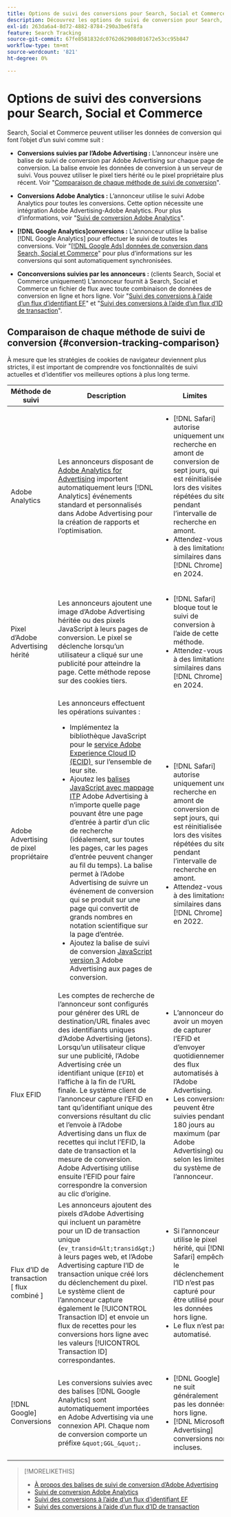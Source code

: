 ```yaml
---
title: Options de suivi des conversions pour Search, Social et Commerce
description: Découvrez les options de suivi de conversion pour Search, Social et Commerce.
exl-id: 263da6a4-8d72-4882-8784-290a3be6f8fa
feature: Search Tracking
source-git-commit: 67fe8581832dc0762d62908d01672e53cc95b847
workflow-type: tm+mt
source-wordcount: '821'
ht-degree: 0%

---
```


# Options de suivi des conversions pour Search, Social et Commerce

Search, Social et Commerce peuvent utiliser les données de conversion qui font l’objet d’un suivi comme suit :

* **Conversions suivies par l’Adobe Advertising :** L’annonceur insère une balise de suivi de conversion par Adobe Advertising sur chaque page de conversion. La balise envoie les données de conversion à un serveur de suivi. Vous pouvez utiliser le pixel tiers hérité ou le pixel propriétaire plus récent. Voir &quot;[Comparaison de chaque méthode de suivi de conversion](#conversion-tracking-comparison)&quot;.

* **Conversions Adobe Analytics :** L’annonceur utilise le suivi Adobe Analytics pour toutes les conversions. Cette option nécessite une intégration Adobe Advertising-Adobe Analytics. Pour plus d’informations, voir &quot;[Suivi de conversion Adobe Analytics](conversion-tracking-analytics.md)&quot;.

* **[!DNL Google Analytics]conversions :** L’annonceur utilise la balise [!DNL Google Analytics] pour effectuer le suivi de toutes les conversions. Voir &quot;[[!DNL Google Ads] données de conversion dans Search, Social et Commerce](/help/search-social-commerce/campaign-management/introduction/google-conversion-data.md)&quot; pour plus d’informations sur les conversions qui sont automatiquement synchronisées.

* **Conconversions suivies par les annonceurs :** (clients Search, Social et Commerce uniquement) L’annonceur fournit à Search, Social et Commerce un fichier de flux avec toute combinaison de données de conversion en ligne et hors ligne. Voir &quot;[Suivi des conversions à l’aide d’un flux d’identifiant EF](feed-efid.md)&quot; et &quot;[Suivi des conversions à l’aide d’un flux d’ID de transaction](feed-transaction-id.md)&quot;.

## Comparaison de chaque méthode de suivi de conversion {#conversion-tracking-comparison}

À mesure que les stratégies de cookies de navigateur deviennent plus strictes, il est important de comprendre vos fonctionnalités de suivi actuelles et d’identifier vos meilleures options à plus long terme.

| Méthode de suivi | Description | Limites | Avantages | Recommandé ? |
|----|----|----|----|----|
| Adobe Analytics | Les annonceurs disposant de [Adobe Analytics for Advertising](https://experienceleague.adobe.com/docs/advertising/integrations/analytics/overview.html?lang=fr) importent automatiquement leurs [!DNL Analytics] événements standard et personnalisés dans Adobe Advertising pour la création de rapports et l’optimisation. | <ul><li>[!DNL Safari] autorise uniquement une recherche en amont de conversion de sept jours, qui est réinitialisée lors des visites répétées du site pendant l’intervalle de recherche en amont.</li><li> Attendez-vous à des limitations similaires dans [!DNL Chrome] en 2024.</li></ul> | <ul><li>Intégration transparente avec [!DNL Analytics]</li> <li>Voir les données de recherche payante dans [!DNL Analytics] Analysis Workspace</li><li>Avantages au-delà de la recherche payante</li></ul> | Oui |
| Pixel d’Adobe Advertising hérité | Les annonceurs ajoutent une image d’Adobe Advertising héritée ou des pixels JavaScript à leurs pages de conversion. Le pixel se déclenche lorsqu’un utilisateur a cliqué sur une publicité pour atteindre la page. Cette méthode repose sur des cookies tiers. | <ul><li>[!DNL Safari] bloque tout le suivi de conversion à l’aide de cette méthode.</li><li>Attendez-vous à des limitations similaires dans [!DNL Chrome] en 2024.</li></ul> | Le pixel est déjà implémenté. Cependant, vous devez toujours [mettre en oeuvre la balise de mappage ITP supplémentaire](itp-conversion-mapping-tag.md).<br><br>Recommandation : basculez vers le pixel propriétaire. | Non |
| Adobe Advertising de pixel propriétaire | Les annonceurs effectuent les opérations suivantes : <ul><li>Implémentez la bibliothèque JavaScript pour le [service Adobe Experience Cloud ID (ECID) &#x200B;](https://experienceleague.adobe.com/docs/id-service/using/intro/overview.html?lang=fr) sur l’ensemble de leur site.</li><li>Ajoutez les [balises JavaScript avec mappage ITP](itp-conversion-mapping-tag.md) Adobe Advertising à n’importe quelle page pouvant être une page d’entrée à partir d’un clic de recherche (idéalement, sur toutes les pages, car les pages d’entrée peuvent changer au fil du temps). La balise permet à l’Adobe Advertising de suivre un événement de conversion qui se produit sur une page qui convertit de grands nombres en notation scientifique sur la page d’entrée.</li><li>Ajoutez la balise de suivi de conversion [JavaScript version 3](format-conversion-tag-jsv3.md) Adobe Advertising aux pages de conversion.</li></ul> | <ul><li>[!DNL Safari] autorise uniquement une recherche en amont de conversion de sept jours, qui est réinitialisée lors des visites répétées du site pendant l’intervalle de recherche en amont.</li><li>Attendez-vous à des limitations similaires dans [!DNL Chrome] en 2022.</li></ul> | [!DNL Safari] effectue le suivi des conversions pendant la recherche en amont de sept jours. La recherche en amont étant réinitialisée lors des visites répétées du site pendant l’intervalle de recherche en amont, la limitation n’affecte pas tous les utilisateurs de [!DNL Safari]. | Non |
| Flux EFID | Les comptes de recherche de l’annonceur sont configurés pour générer des URL de destination/URL finales avec des identifiants uniques d’Adobe Advertising (jetons). Lorsqu’un utilisateur clique sur une publicité, l’Adobe Advertising crée un identifiant unique (`EFID`) et l’affiche à la fin de l’URL finale. Le système client de l’annonceur capture l’EFID en tant qu’identifiant unique des conversions résultant du clic et l’envoie à l’Adobe Advertising dans un flux de recettes qui inclut l’EFID, la date de transaction et la mesure de conversion. Adobe Advertising utilise ensuite l’EFID pour faire correspondre la conversion au clic d’origine. | <ul><li>L’annonceur doit avoir un moyen de capturer l’EFID et d’envoyer quotidiennement des flux automatisés à l’Adobe Advertising.</li><li>Les conversions peuvent être suivies pendant 180 jours au maximum (par Adobe Advertising) ou selon les limites du système de l’annonceur.</li></ul> | <ul><li>Cette méthode utilise des données de conversion propriétaires, de sorte qu’elles ne sont pas affectées par les limites des cookies tiers.</li><li>Les conversions en ligne et hors ligne peuvent être envoyées dans un seul flux.</li><li>Aucune modification de code ou balise n’est requise pour le site.</li></ul> | Oui |
| Flux d’ID de transaction [ flux combiné ] | Les annonceurs ajoutent des pixels d’Adobe Advertising qui incluent un paramètre pour un ID de transaction unique (`ev_transid=&lt;transid&gt;`) à leurs pages web, et l’Adobe Advertising capture l’ID de transaction unique créé lors du déclenchement du pixel. Le système client de l’annonceur capture également le [!UICONTROL Transaction ID] et envoie un flux de recettes pour les conversions hors ligne avec les valeurs [!UICONTROL Transaction ID] correspondantes. | <ul><li>Si l’annonceur utilise le pixel hérité, qui [!DNL Safari] empêche le déclenchement, l’ID n’est pas capturé pour être utilisé pour les données hors ligne.</li><li>Le flux n’est pas automatisé.</li></ul> | <ul><li>Si vous implémentez le pixel propriétaire, alors le [!UICONTROL Transaction ID] est capturé dans [!DNL Safari].</li><li>Permet le suivi des événements de conversion hors ligne/approuvés.</li></ul> | Non |
| [!DNL Google] Conversions | Les conversions suivies avec des balises [!DNL Google Analytics] sont automatiquement importées en Adobe Advertising via une connexion API. Chaque nom de conversion comporte un préfixe `&quot;GGL_&quot;`. | <ul><li>[!DNL Google] ne suit généralement pas les données hors ligne.</li><li>[!DNL Microsoft Advertising] conversions non incluses.</li></ul> | [!DNL Google] utilise l’apprentissage automatique pour extrapoler &quot;[conversions modélisées](https://support.google.com/google-ads/answer/10081327)&quot;. | Non |

<!--
| [!DNL Microsoft Advertising] Conversions | Conversions tracked with [!DNL Microsoft Advertising] universal event tags (UET) are automatically imported to Adobe Advertising via an API connection. Each conversion name has a &quot;???&quot; prefix. | [!DNL Microsoft Advertising] typically doesn't track offline data. [!DNL Google] conversions aren't included. | ?? | No |
-->

>[!MORELIKETHIS]
>
>* [&#x200B; À propos des balises de suivi de conversion d’Adobe Advertising &#x200B;](/help/search-social-commerce/tracking/conversion-tracking-advertising.md)
>* [Suivi de conversion Adobe Analytics](/help/search-social-commerce/tracking/conversion-tracking-analytics.md)
>* [Suivi des conversions à l’aide d’un flux d’identifiant EF](/help/search-social-commerce/tracking/feed-efid.md)
>* [Suivi des conversions à l’aide d’un flux d’ID de transaction](/help/search-social-commerce/tracking/feed-transaction-id.md)
